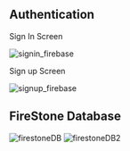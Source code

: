 ## Authentication ##
Sign In Screen

![signin_firebase](https://github.com/ahsanaliSWE/mad-lab_tasks-20SW135/assets/93969884/f8ddc1b6-beb2-450c-867a-64bda6e9152c)

Sign up Screen

![signup_firebase](https://github.com/ahsanaliSWE/mad-lab_tasks-20SW135/assets/93969884/7bb23a07-a6b0-47b0-ab9b-057ef10d8352)

## FireStone Database ##
![firestoneDB](https://github.com/ahsanaliSWE/mad-lab_tasks-20SW135/assets/93969884/e4f39868-552e-4e26-a0ea-ea6f6e5aaf78)
![firestoneDB2](https://github.com/ahsanaliSWE/mad-lab_tasks-20SW135/assets/93969884/f0bec089-f4f0-4ba4-abe4-507bb791db7d)




